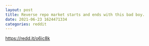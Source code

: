 ```yaml
--- 
layout: post 
title: Reverse repo market starts and ends with this bad boy. 
date: 2021-06-23 1624471334 
categories: reddit 
--- 
```

https://redd.it/o6ic8k